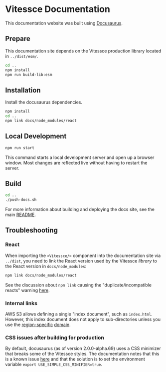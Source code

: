 # Vitessce Documentation

This documentation website was built using [Docusaurus](https://docusaurus.io/).

## Prepare

This documentation site depends on the Vitessce production library located in `../dist/esm/`.

```sh
cd ..
npm install
npm run build-lib:esm
```

## Installation

Install the docusaurus dependencies.

```sh
npm install
cd ..
npm link docs/node_modules/react
```

## Local Development

```sh
npm run start
```

This command starts a local development server and open up a browser window. Most changes are reflected live without having to restart the server.

## Build

```sh
cd ..
./push-docs.sh
```

For more information about building and deploying the docs site, see the main [README](../README.md#staging-app-demos-and-docs).

## Troubleshooting

### React

When importing the `<Vitessce/>` component into the documentation site via `../dist`, you need to link the React version used by the Vitessce _library_ to the React version in `docs/node_modules`:

```sh
npm link docs/node_modules/react
```

See the discussion about `npm link` causing the "duplicate/incompatible reacts" warning [here](https://reactjs.org/warnings/invalid-hook-call-warning.html#duplicate-react).


### Internal links

AWS S3 allows defining a single "index document", such as `index.html`. However, this index document does not apply to sub-directories unless you use the [region-specific](https://docs.aws.amazon.com/AmazonS3/latest/dev/WebsiteEndpoints.html) [domain](https://stackoverflow.com/questions/49082709/redirect-to-index-html-for-s3-subfolder).

### CSS issues after building for production

By default, docusaurus (as of version 2.0.0-alpha.69) uses a CSS minimizer that breaks some of the Vitessce styles. The documentation notes that this is a known issue [here](https://github.com/facebook/docusaurus/blob/v2.0.0-alpha.69/website/versioned_docs/version-2.0.0-alpha.69/cli.md) and that the solution is to set the environment variable `export USE_SIMPLE_CSS_MINIFIER=true`.